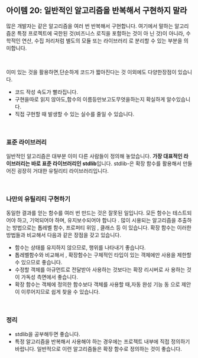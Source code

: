 ## 아이템 20: 일반적인 알고리즘을 반복해서 구현하지 말라

많은 개발자는 같은 알고리즘을 여러 번 반복해서 구현합니다. 여기에서 말하는 알고리즘온 특정 프로젝트에 국한된 것(비즈니스 로직을 포함하는 것이 아 닌 것)이 아니라, 수학적인 연산, 수집 처리처럼 별도의 모듈 또는 라이브러리 로 분리할 수 있는 부분을 의미합니다.

<br>

이미 있는 것을 활용하면,단순하게 코드가 짧아진다는 것 이외에도 다양한장점이 있습니다.

- 코드 작성 속도가 빨라집니다.
- 구현을따로 읽지 않아도,함수의 이름등만보고도무엇을하는지 확실하게 알수있습니다.
- 직접 구현할 때 발생할 수 있는 실수를 줄일 수 있습니다.

<br>

### 표준 라이브러리

일반적인 알고리즘은 대부분 이미 다른 사람들이 정의해 놓았습니다. **가장 대표적인 라이브러리는 바로 표준 라이브러리인 stdlib**입니다. stdlib-은 확장 함수를 활용해서 만들어진 굉장히 거대한 유틸리티 라이브러리입니다.

<br>

### 나만의 유틸리티 구현하기

동일한 결과를 얻는 함수를 여러 번 만드는 것은 잘못된 일입니다. 모든 함수는 테스트되어야 하고, 기억되어야 하며, 유지보수되어야 합니다 .
많이 시용되는 알고리즘을 추출하는 방법으로는 톱레벨 함수, 프로퍼티 위임 , 클래스 등 이 있습니다. 확장 함수는 이러한 방법들과 비교해서 다음과 같은 장점을 갖고 있습니다.

- 함수는 상태를 유지하지 않으므로, 행위를 나타내기 좋습니다.
- 톱레벨함수와 비교해서 , 확장함수는 구체적인 타입이 있는 객체에만 사용을 제한할 수 있으므로 좋습니다.
- 수정할 객체를 아규먼트로 전달받아 사용하는 것보다는 확장 리시버로 사 용하는 것이 가독성 측면에서 좋습니다.
- 확장 함수는 객체에 정의한 함수보다 객체를 사용할 때,자동 완성 기능 동 으로 제안이 이루어지므로 쉽게 찾을 수 있습니다.

<br>

### 정리

- stdlib을 공부해두면 좋습니다.
- 특정 알고리즘을 반복해서 사용해야 하는 경우에는 프로젝트 내부에 직접 정의하기 바랍니다. 일반적으로 이런 알고리즘들은 확장 함수로 정의하는 것이 좋습니다.

<br>

